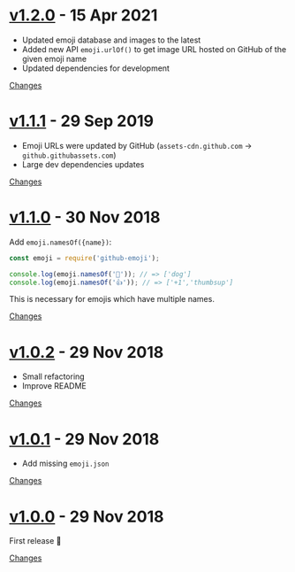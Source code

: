 <a name="v1.2.0"></a>
# [v1.2.0](https://github.com/rhysd/node-github-emoji/releases/tag/v1.2.0) - 15 Apr 2021

- Updated emoji database and images to the latest
- Added new API `emoji.urlOf()` to get image URL hosted on GitHub of the given emoji name
- Updated dependencies for development

[Changes][v1.2.0]


<a name="v1.1.1"></a>
# [v1.1.1](https://github.com/rhysd/node-github-emoji/releases/tag/v1.1.1) - 29 Sep 2019

- Emoji URLs were updated by GitHub (`assets-cdn.github.com` -> `github.githubassets.com`)
- Large dev dependencies updates

[Changes][v1.1.1]


<a name="v1.1.0"></a>
# [v1.1.0](https://github.com/rhysd/node-github-emoji/releases/tag/v1.1.0) - 30 Nov 2018

Add `emoji.namesOf({name})`:

```javascript
const emoji = require('github-emoji');

console.log(emoji.namesOf('🐶')); // => ['dog']
console.log(emoji.namesOf('👍')); // => ['+1','thumbsup']
```

This is necessary for emojis which have multiple names.

[Changes][v1.1.0]


<a name="v1.0.2"></a>
# [v1.0.2](https://github.com/rhysd/node-github-emoji/releases/tag/v1.0.2) - 29 Nov 2018

- Small refactoring
- Improve README

[Changes][v1.0.2]


<a name="v1.0.1"></a>
# [v1.0.1](https://github.com/rhysd/node-github-emoji/releases/tag/v1.0.1) - 29 Nov 2018

- Add missing `emoji.json`

[Changes][v1.0.1]


<a name="v1.0.0"></a>
# [v1.0.0](https://github.com/rhysd/node-github-emoji/releases/tag/v1.0.0) - 29 Nov 2018

First release :tada:

[Changes][v1.0.0]


[v1.2.0]: https://github.com/rhysd/node-github-emoji/compare/v1.1.1...v1.2.0
[v1.1.1]: https://github.com/rhysd/node-github-emoji/compare/v1.1.0...v1.1.1
[v1.1.0]: https://github.com/rhysd/node-github-emoji/compare/v1.0.2...v1.1.0
[v1.0.2]: https://github.com/rhysd/node-github-emoji/compare/v1.0.1...v1.0.2
[v1.0.1]: https://github.com/rhysd/node-github-emoji/compare/v1.0.0...v1.0.1
[v1.0.0]: https://github.com/rhysd/node-github-emoji/tree/v1.0.0

 <!-- Generated by changelog-from-release -->

